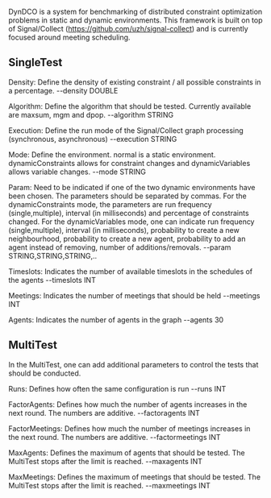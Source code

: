 DynDCO is a system for benchmarking of distributed constraint optimization problems in static and dynamic environments. This framework is built on top of Signal/Collect (https://github.com/uzh/signal-collect) and is currently focused around meeting scheduling.

SingleTest
--------------------------
Density: Define the density of existing constraint / all possible constraints in a percentage.
--density DOUBLE

Algorithm: Define the algorithm that should be tested. Currently available are maxsum, mgm and dpop.
--algorithm STRING

Execution: Define the run mode of the Signal/Collect graph processing (synchronous, asynchronous)
--execution STRING

Mode: Define the environment. normal is a static environment. dynamicConstraints allows for constraint changes and dynamicVariables allows variable changes.
--mode STRING

Param: Need to be indicated if one of the two dynamic environments have been chosen. The parameters should be separated by commas. For the dynamicConstraints mode, the parameters are run frequency (single,multiple), interval (in milliseconds) and percentage of constraints changed. For the dynamicVariables mode, one can indicate run frequency (single,multiple), interval (in milliseconds), probability to create a new neighbourhood, probability to create a new agent, probability to add an agent instead of removing, number of additions/removals.
--param  STRING,STRING,STRING,..

Timeslots: Indicates the number of available timeslots in the schedules of the agents
--timeslots INT

Meetings: Indicates the number of meetings that should be held
--meetings INT

Agents: Indicates the number of agents in the graph
--agents 30


MultiTest
-------------------------
In the MultiTest, one can add additional parameters to control the tests that should be conducted.

Runs: Defines how often the same configuration is run
--runs INT

FactorAgents: Defines how much the number of agents increases in the next round. The numbers are additive.
--factoragents INT

FactorMeetings: Defines how much the number of meetings increases in the next round. The numbers are additive.
--factormeetings INT

MaxAgents: Defines the maximum of agents that should be tested. The MultiTest stops after the limit is reached.
--maxagents INT

MaxMeetings: Defines the maximum of meetings that should be tested. The MultiTest stops after the limit is reached.
--maxmeetings INT


